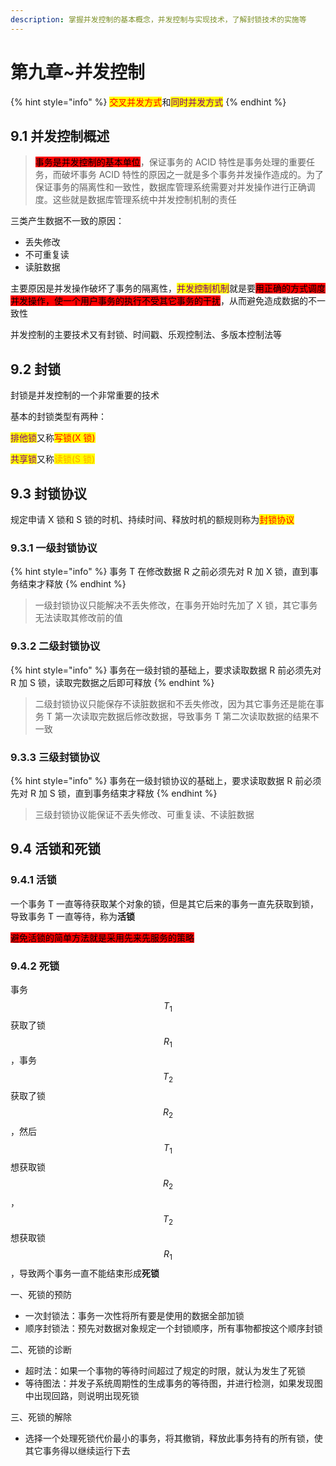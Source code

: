 ```yaml
---
description: 掌握并发控制的基本概念，并发控制与实现技术，了解封锁技术的实施等
---
```


# 第九章\~并发控制

{% hint style="info" %}
<mark style="color:red;">交叉并发方式</mark>和<mark style="color:purple;">同时并发方式</mark>
{% endhint %}

## 9.1 并发控制概述 <a href="#9.1-overview-of-concurrency-control" id="9.1-overview-of-concurrency-control"></a>

> <mark style="background-color:red;">事务是并发控制的基本单位</mark>，保证事务的 ACID 特性是事务处理的重要任务，而破坏事务 ACID 特性的原因之一就是多个事务并发操作造成的。为了保证事务的隔离性和一致性，数据库管理系统需要对并发操作进行正确调度。这些就是数据库管理系统中并发控制机制的责任

三类产生数据不一致的原因：

* 丢失修改
* 不可重复读
* 读脏数据

主要原因是并发操作破坏了事务的隔离性，<mark style="color:purple;">并发控制机制</mark>就是要<mark style="background-color:red;">用正确的方式调度并发操作，使一个用户事务的执行不受其它事务的干扰</mark>，从而避免造成数据的不一致性

并发控制的主要技术又有封锁、时间戳、乐观控制法、多版本控制法等

## 9.2 封锁 <a href="#9.2-blockade" id="9.2-blockade"></a>

封锁是并发控制的一个非常重要的技术

基本的封锁类型有两种：

<mark style="color:purple;">排他锁</mark>又称<mark style="color:red;">写锁(X 锁)</mark>

<mark style="color:purple;">共享锁</mark>又称<mark style="color:orange;">读锁(S 锁)</mark>

## 9.3 封锁协议 <a href="#9.3-blockade-agreement" id="9.3-blockade-agreement"></a>

规定申请 X 锁和 S 锁的时机、持续时间、释放时机的额规则称为<mark style="color:red;">封锁协议</mark>

### 9.3.1 一级封锁协议 <a href="#9.3.1" id="9.3.1"></a>

{% hint style="info" %}
事务 T 在修改数据 R 之前必须先对 R 加 X 锁，直到事务结束才释放
{% endhint %}

> 一级封锁协议只能解决不丢失修改，在事务开始时先加了 X 锁，其它事务无法读取其修改前的值

### 9.3.2 二级封锁协议 <a href="#9.3.2" id="9.3.2"></a>

{% hint style="info" %}
事务在一级封锁的基础上，要求读取数据 R 前必须先对 R 加 S 锁，读取完数据之后即可释放
{% endhint %}

> 二级封锁协议只能保存不读脏数据和不丢失修改，因为其它事务还是能在事务 T 第一次读取完数据后修改数据，导致事务 T 第二次读取数据的结果不一致

### 9.3.3 三级封锁协议 <a href="#9.3.3" id="9.3.3"></a>

{% hint style="info" %}
事务在一级封锁协议的基础上，要求读取数据 R 前必须先对 R 加 S 锁，直到事务结束才释放
{% endhint %}

> 三级封锁协议能保证不丢失修改、可重复读、不读脏数据

## 9.4 活锁和死锁 <a href="#9.4-livelocks-and-deadlocks" id="9.4-livelocks-and-deadlocks"></a>

### 9.4.1 活锁 <a href="#9.4.1" id="9.4.1"></a>

一个事务 T 一直等待获取某个对象的锁，但是其它后来的事务一直先获取到锁，导致事务 T 一直等待，称为**活锁**

<mark style="background-color:red;">避免活锁的简单方法就是采用先来先服务的策略</mark>

### 9.4.2 死锁 <a href="#9.4.2" id="9.4.2"></a>

事务 $$T_1$$ 获取了锁 $$R_1$$，事务 $$T_2$$ 获取了锁 $$R_2$$，然后 $$T_1$$ 想获取锁 $$R_2$$，$$T_2$$ 想获取锁 $$R_1$$，导致两个事务一直不能结束形成**死锁**

一、死锁的预防

* 一次封锁法：事务一次性将所有要是使用的数据全部加锁
* 顺序封锁法：预先对数据对象规定一个封锁顺序，所有事物都按这个顺序封锁

二、死锁的诊断

* 超时法：如果一个事物的等待时间超过了规定的时限，就认为发生了死锁
* 等待图法：并发子系统周期性的生成事务的等待图，并进行检测，如果发现图中出现回路，则说明出现死锁

三、死锁的解除

* 选择一个处理死锁代价最小的事务，将其撤销，释放此事务持有的所有锁，使其它事务得以继续运行下去
